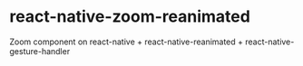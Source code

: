 # react-native-zoom-reanimated
Zoom component on react-native + react-native-reanimated + react-native-gesture-handler
